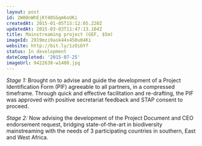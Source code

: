 ```yaml
---
layout: post
id: 2W8BnWhEjKY40SGqm6oUKi
createdAt: 2015-01-05T15:12:05.220Z
updatedAt: 2015-03-03T11:47:13.104Z
title: Mainstreaming project (GEF, $5m)
imageId: 2919mzi9ask44s4S0u04Ki
website: http://bit.ly/1zOibYf
status: In development
dateCompleted: '2015-07-25'
imageUrl: 9422638-w1400.jpg
---
```

*Stage 1:* Brought on to advise and guide the development of a Project Identification Form (PIF) agreeable to all partners, in a compressed timeframe. Through quick and effective facilitation and re-drafting, the PIF was approved with positive secretariat feedback and STAP consent to proceed. 

*Stage 2:* Now advising the development of the Project Document and CEO endorsement request, bridging state-of-the-art in biodiversity mainstreaming with the needs of 3 participating countries in southern, East and West Africa. 

